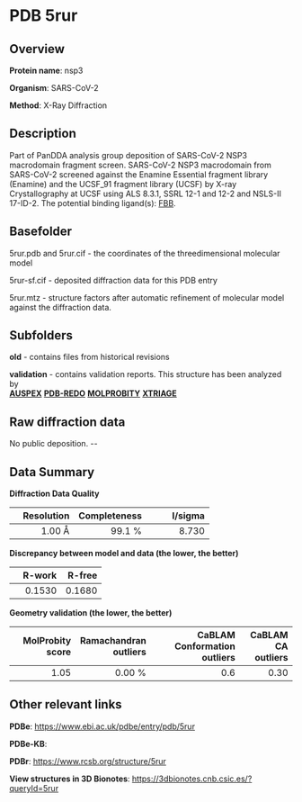 # PDB 5rur

## Overview

**Protein name**: nsp3

**Organism**: SARS-CoV-2

**Method**: X-Ray Diffraction

## Description

Part of PanDDA analysis group deposition of SARS-CoV-2 NSP3 macrodomain fragment screen. SARS-CoV-2 NSP3 macrodomain from SARS-CoV-2 screened against the Enamine Essential fragment library (Enamine) and the UCSF_91 fragment library (UCSF) by X-ray Crystallography at UCSF using ALS 8.3.1, SSRL 12-1 and 12-2 and NSLS-II 17-ID-2. The potential binding ligand(s): [FBB](https://www.rcsb.org/ligand/FBB).

## Basefolder

5rur.pdb and 5rur.cif - the coordinates of the threedimensional molecular model

5rur-sf.cif - deposited diffraction data for this PDB entry

5rur.mtz - structure factors after automatic refinement of molecular model against the diffraction data.

## Subfolders



**old** - contains files from historical revisions

**validation** - contains validation reports. This structure has been analyzed by <br>[**AUSPEX**](https://github.com/thorn-lab/coronavirus_structural_task_force/tree/master/pdb/nsp3/SARS-CoV-2/5rur/validation/auspex) [**PDB-REDO**](https://github.com/thorn-lab/coronavirus_structural_task_force/tree/master/pdb/nsp3/SARS-CoV-2/5rur/validation/pdb-redo) [**MOLPROBITY**](https://github.com/thorn-lab/coronavirus_structural_task_force/tree/master/pdb/nsp3/SARS-CoV-2/5rur/validation/molprobity) [**XTRIAGE**](https://github.com/thorn-lab/coronavirus_structural_task_force/blob/master/pdb/nsp3/SARS-CoV-2/5rur/validation/Xtriage_output.log)   



## Raw diffraction data

No public deposition. --<br> 

## Data Summary
**Diffraction Data Quality**

|   | Resolution | Completeness| I/sigma |
|---|-------------:|----------------:|--------------:|
|   |1.00 Å|99.1  %|<img width=50/>8.730|

**Discrepancy between model and data (the lower, the better)**

|   | **R-work**| **R-free**   
|---|-------------:|----------------:|           
||  0.1530|  0.1680|

**Geometry validation (the lower, the better)**

|   |**MolProbity<br>score**| **Ramachandran<br>outliers** | **CaBLAM<br>Conformation outliers** | **CaBLAM<br>CA outliers** |
|---|-------------:|----------------:|----------------:|----------------:|
||  1.05|  0.00 %|0.6|0.30|

 

 



## Other relevant links 
**PDBe**:  https://www.ebi.ac.uk/pdbe/entry/pdb/5rur

**PDBe-KB**:  
 
**PDBr**: https://www.rcsb.org/structure/5rur 

**View structures in 3D Bionotes**: https://3dbionotes.cnb.csic.es/?queryId=5rur

